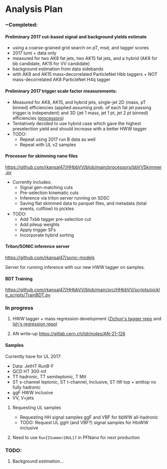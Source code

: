 # Analysis Plan

### ~Completed:

#### Preliminary 2017 cut-based signal and background yields estimate 
 - using a coarse-grained grid search on pT, msd, and tagger scores
 - 2017 lumi + data only
 - measured for two AK8 fat jets, two AK15 fat jets, and a hybrid (AK8 for bb candidate, AK15 for VV candidate)
 - background estimation from data sidebands
 - with AK8 and AK15 mass-decorrelated ParticleNet Hbb taggers + NOT mass-decorrelated AK8 ParticleNet H4q tagger

#### Preliminary 2017 trigger scale factor measurements:
 - Measured for AK8, AK15, and hybrid jets, single-jet 2D (mass, pT binned) efficiencies (applied assuming prob. of each fat jet passing trigger is independent) and 3D (jet 1 mass, jet 1 pt, jet 2 pt binned)  efficiencies ([processors](https://github.com/rkansal47/HHbbVV/blob/main/processors/JetHTTriggerEfficienciesProcessor.py))
 - Tentatively decided to use hybrid case which gave the highest preselection yield and should increase with a better HWW tagger
 - TODO:
   - Repeat using 2017 run B data as well
   - Repeat with UL v2 samples

#### Processor for skimming nano files
https://github.com/rkansal47/HHbbVV/blob/main/processors/bbVVSkimmer.py

 - Currently includes:
   - Signal gen-matching cuts
   - Pre-selection kinematic cuts
   - Inference via triton server running on SDSC
   - Saving flat skimmed data to parquet files, and metadata (total events, cutflow) to pickles
 - TODO:
   - Add Txbb tagger pre-selection cut
   - Add pileup weights
   - Apply trigger SFs
   - Incorporate hybrid sorting

#### Triton/SONIC inference server
https://github.com/rkansal47/sonic-models

Server for running inference with our new HWW tagger on samples. 

#### BDT Training
https://github.com/rkansal47/HHbbVV/blob/main/src/HHbbVV/scripts/pickle_scripts/TrainBDT.py

     
### In progress

1) HWW tagger + mass regression development ([Zichun's tagger repo](https://github.com/zichunhao/weaver) and [Ish's regression repo](https://github.com/ikaul00/weaver))

2) AN write-up https://gitlab.cern.ch/tdr/notes/AN-21-126


#### Samples

Currently have for UL 2017:

 - Data: JetHT RunB-F
 - QCD HT 300-inf
 - TT hadronic, TT semileptonic, T Mtt
 - ST s-channel leptonic, ST t-channel, Inclusive, ST tW top + antitop no fully hadronic
 - ggF HWW inclusive
 - VV, V+jets

1) Requesting UL samples
    - Requesting HH signal samples ggF and VBF for bbWW all-hadronic
    - TODO: Request UL ggH (and VBF?) signal samples for HtoWW inclusive

2) Need to use `RunIISummer20UL17` in PFNano for next production


### TODO:

1) Background estimation...


